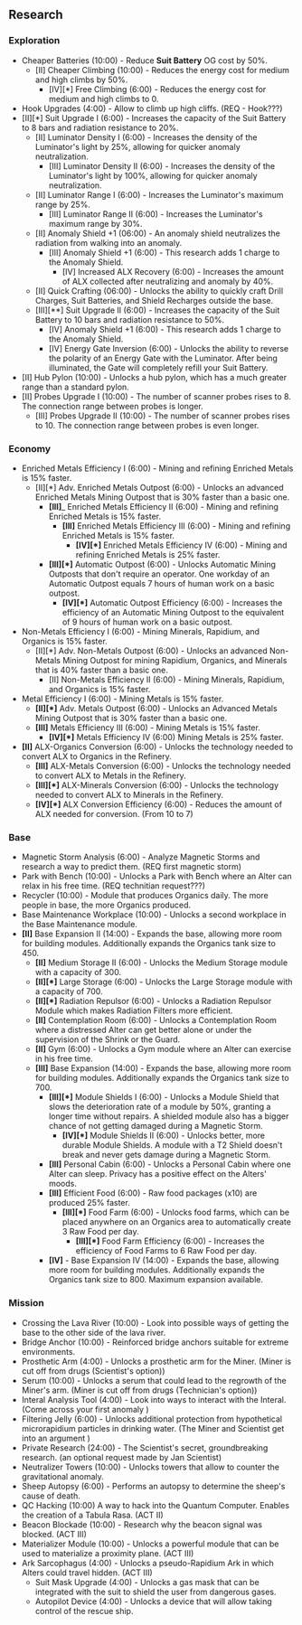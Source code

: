 ## Research

### Exploration
- Cheaper Batteries (10:00) - Reduce __Suit Battery__ OG cost by 50%.
  - [II] Cheaper Climbing (10:00) - Reduces the energy cost for medium and high climbs by 50%.
    - [IV][*] Free Climbing (6:00) - Reduces the energy cost for medium and high climbs to 0.  
- Hook Upgrades (4:00) - Allow to climb up high cliffs. (REQ - Hook???)
- [II][*] Suit Upgrade I (6:00) - Increases the capacity of the Suit Battery to 8 bars and radiation resistance to 20%.
  - [II] Luminator Density I (6:00) - Increases the density of the Luminator's light by 25%, allowing for quicker anomaly neutralization.
    - [III] Luminator Density II (6:00) - Increases the density of the Luminator's light by 100%, allowing for quicker anomaly neutralization.
  - [II] Luminator Range I (6:00) - Increases the Luminator's maximum range by 25%.
    - [III] Luminator Range II (6:00) - Increases the Luminator's maximum range by 30%.
  - [II] Anomaly Shield +1 (06:00) - An anomaly shield neutralizes the radiation from walking into an anomaly.
    - [III]	Anomaly Shield +1	(6:00) - This research adds 1 charge to the Anomaly Shield.
      - [IV] Increased ALX Recovery (6:00) - Increases the amount of ALX collected after neutralizing and anomaly by 40%. 
  - [II] Quick Crafting	(06:00) -	Unlocks the ability to quickly craft Drill Charges, Suit Batteries, and Shield Recharges outside the base. 
  - [III][**] Suit Upgrade II (6:00) - Increases the capacity of the Suit Battery to 10 bars and radiation resistance to 50%.
    - [IV] Anomaly Shield +1 (6:00) - This research adds 1 charge to the Anomaly Shield.
    - [IV] Energy Gate Inversion (6:00) - Unlocks the ability to reverse the polarity of an Energy Gate with the Luminator. After being illuminated, the Gate will completely refill your Suit Battery.
- [II] Hub Pylon (10:00) - Unlocks a hub pylon, which has a much greater range than a standard pylon.
- [II] Probes Upgrade I	(10:00) - The number of scanner probes rises to 8. The connection range between probes is longer.
  - [III] Probes Upgrade II	(10:00) -	The number of scanner probes rises to 10. The connection range between probes is even longer. 

### Economy
- Enriched Metals Efficiency I (6:00) - Mining and refining Enriched Metals is 15% faster.
  - [II][*] Adv. Enriched Metals Outpost (6:00) - Unlocks an advanced Enriched Metals Mining Outpost that is 30% faster than a basic one.
    - __[III]___ Enriched Metals Efficiency II (6:00) - Mining and refining Enriched Metals is 15% faster.
      - __[III]__ Enriched Metals Efficiency III (6:00) - Mining and refining Enriched Metals is 15% faster.
        - __[IV][*]__ Enriched Metals Efficiency IV (6:00) - Mining and refining Enriched Metals is 25% faster.
    - __[III][*]__ Automatic Outpost (6:00) -	Unlocks Automatic Mining Outposts that don't require an operator. One workday of an Automatic Outpost equals 7 hours of human work on a basic outpost.
      - __[IV][*]__ Automatic Outpost Efficiency (6:00) - Increases the efficiency of an Automatic Mining Outpost to the equivalent of 9 hours of human work on a basic outpost.
- Non-Metals Efficiency I (6:00) - Mining Minerals, Rapidium, and Organics is 15% faster.
  - [II][*] Adv. Non-Metals Outpost (6:00) - Unlocks an advanced Non-Metals Mining Outpost for mining Rapidium, Organics, and Minerals that is 40% faster than a basic one.
    - [II] Non-Metals Efficiency II (6:00) - Mining Minerals, Rapidium, and Organics is 15% faster.
- Metal Efficiency I (6:00) -	Mining Metals is 15% faster.
  - __[II][*]__ Adv. Metals Outpost (6:00) - Unlocks an Advanced Metals Mining Outpost that is 30% faster than a basic one.
  - __[III]__ Metals Efficiency III	(6:00) - Mining Metals is 15% faster.
    - __[IV][*]__ Metals Efficiency IV (6:00) Mining Metals is 25% faster.
- __[II]__ ALX-Organics Conversion (6:00) -	Unlocks the technology needed to convert ALX to Organics in the Refinery.
  - __[III]__ ALX-Metals Conversion (6:00) - Unlocks the technology needed to convert ALX to Metals in the Refinery.
  - __[III][*]__ ALX-Minerals Conversion (6:00) - Unlocks the technology needed to convert ALX to Minerals in the Refinery.
  - __[IV][*]__ ALX Conversion Efficiency (6:00) -	Reduces the amount of ALX needed for conversion. (From 10 to 7)

### Base
- Magnetic Storm Analysis	(6:00) - Analyze Magnetic Storms and research a way to predict them. (REQ first magnetic storm)
- Park with Bench (10:00) -	Unlocks a Park with Bench where an Alter can relax in his free time. (REQ technitian request???)
- Recycler (10:00) - Module that produces Organics daily. The more people in base, the more Organics produced.
- Base Maintenance Workplace (10:00) - Unlocks a second workplace in the Base Maintenance module.
- __[II]__ Base Expansion II (14:00) - Expands the base, allowing more room for building modules. Additionally expands the Organics tank size to 450.
  - __[II]__ Medium Storage	II (6:00) -	Unlocks the Medium Storage module with a capacity of 300.
  - __[II][*]__ Large Storage	(6:00) - Unlocks the Large Storage module with a capacity of 700.
  - __[II][*]__ Radiation Repulsor (6:00) - Unlocks a Radiation Repulsor Module which makes Radiation Filters more efficient.
  - __[II]__ Contemplation Room (6:00) - Unlocks a Contemplation Room where a distressed Alter can get better alone or under the supervision of the Shrink or the Guard.
  - __[II]__ Gym (6:00) -	Unlocks a Gym module where an Alter can exercise in his free time.
  - __[III]__ Base Expansion (14:00) - Expands the base, allowing more room for building modules. Additionally expands the Organics tank size to 700.
    - __[III][*]__ Module Shields I (6:00) - Unlocks a Module Shield that slows the deterioration rate of a module by 50%, granting a longer time without repairs. A shielded module also has a bigger chance of not getting damaged during a Magnetic Storm.
      - __[IV][*]__ Module Shields II (6:00) - Unlocks better, more durable Module Shields. A module with a T2 Shield doesn't break and never gets damage during a Magnetic Storm. 
    - __[III]__ Personal Cabin (6:00) -	Unlocks a Personal Cabin where one Alter can sleep. Privacy has a positive effect on the Alters' moods.
    - __[III]__ Efficient Food (6:00) -	Raw food packages (x10) are produced 25% faster.
      - __[III][*]__ Food Farm (6:00) - Unlocks food farms, which can be placed anywhere on an Organics area to automatically create 3 Raw Food per day.
        - __[III][*]__ Food Farm Efficiency (6:00) - Increases the efficiency of Food Farms to 6 Raw Food per day.
    - __[IV]__ - Base Expansion IV (14:00) - Expands the base, allowing more room for building modules. Additionally expands the Organics tank size to 800. Maximum expansion available.

### Mission
- Crossing the Lava River (10:00) - Look into possible ways of getting the base to the other side of the lava river.
- Bridge Anchor (10:00) - Reinforced bridge anchors suitable for extreme environments.
- Prosthetic Arm (4:00) - Unlocks a prosthetic arm for the Miner. (Miner is cut off from drugs (Scientist's option))
- Serum	(10:00) - Unlocks a serum that could lead to the regrowth of the Miner's arm. (Miner is cut off from drugs (Technician's option))
- Interal Analysis Tool	(4:00) - Look into ways to interact with the Interal. (Come across your first anomaly	)
- Filtering Jelly	(6:00) - Unlocks additional protection from hypothetical microrapidium particles in drinking water. (The Miner and Scientist get into an argument	)
- Private Research (24:00) - The Scientist's secret, groundbreaking research. (an optional request made by Jan Scientist)
- Neutralizer Towers (10:00) - Unlocks towers that allow to counter the gravitational anomaly.
- Sheep Autopsy (6:00) - Performs an autopsy to determine the sheep's cause of death.
- QC Hacking (10:00)	A way to hack into the Quantum Computer. Enables the creation of a Tabula Rasa. (ACT II)
- Beacon Blockade	(10:00) - Research why the beacon signal was blocked. (ACT III)
- Materializer Module (10:00) - Unlocks a powerful module that can be used to materialize a proximity plane. (ACT III)
- Ark Sarcophagus (4:00) - Unlocks a pseudo-Rapidium Ark in which Alters could travel hidden. (ACT III)
  - Suit Mask Upgrade (4:00) - Unlocks a gas mask that can be integrated with the suit to shield the user from dangerous gases.
  - Autopilot Device (4:00) - Unlocks a device that will allow taking control of the rescue ship.
